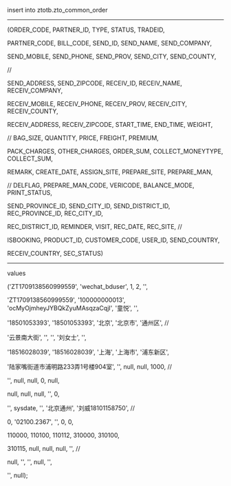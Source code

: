 
insert into ztotb.zto_common_order

***

(ORDER_CODE, PARTNER_ID, TYPE, STATUS, TRADEID,

PARTNER_CODE, BILL_CODE, SEND_ID, SEND_NAME, SEND_COMPANY,


SEND_MOBILE,   SEND_PHONE,    SEND_PROV, SEND_CITY, SEND_COUNTY,

//

SEND_ADDRESS, SEND_ZIPCODE, RECEIV_ID, RECEIV_NAME, RECEIV_COMPANY,


RECEIV_MOBILE, RECEIV_PHONE, RECEIV_PROV, RECEIV_CITY, RECEIV_COUNTY,


RECEIV_ADDRESS, RECEIV_ZIPCODE, START_TIME, END_TIME, WEIGHT,

//
BAG_SIZE, QUANTITY, PRICE, FREIGHT, PREMIUM,


PACK_CHARGES, OTHER_CHARGES, ORDER_SUM, COLLECT_MONEYTYPE, COLLECT_SUM,



REMARK, CREATE_DATE, ASSIGN_SITE, PREPARE_SITE, PREPARE_MAN,

//
DELFLAG, PREPARE_MAN_CODE, VERICODE, BALANCE_MODE, PRINT_STATUS,



SEND_PROVINCE_ID, SEND_CITY_ID, SEND_DISTRICT_ID, REC_PROVINCE_ID, REC_CITY_ID,



REC_DISTRICT_ID, REMINDER, VISIT, REC_DATE, REC_SITE,
//


ISBOOKING, PRODUCT_ID, CUSTOMER_CODE, USER_ID, SEND_COUNTRY,



RECEIV_COUNTRY, SEC_STATUS)



***


values

('ZT1709138560999559', 'wechat_bduser', 1, 2, '',

'ZT1709138560999559', '100000000013', 'ocMyOjmheyJYBQkZyuMAsqzaCqjI', '童悦', '',


'18501053393', '18501053393', '北京', '北京市', '通州区',
//


'云景南大街', '', '', '刘女士', '',



'18516028039', '18516028039', '上海', '上海市', '浦东新区',


'陆家嘴街道市浦明路233弄1号楼904室', '', null, null, 1000,
//

'', null, null, 0, null,


null, null, null, '', 0,


'', sysdate, '', '北京通州', '刘威18101158750',
//

0, '02100.2367', '', 0, 0,



110000, 110100, 110112, 310000, 310100,



310115, null, null, null, '',
//


null, '', '', null, '',



'', null);
